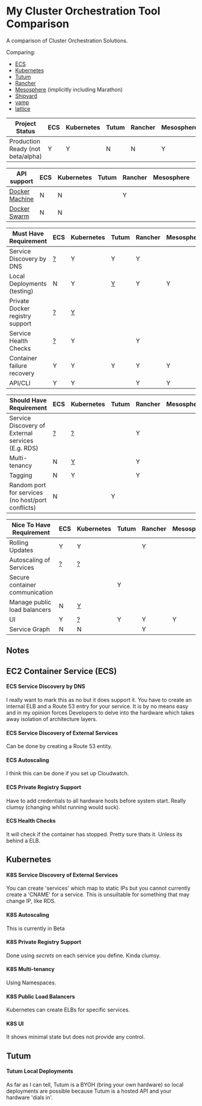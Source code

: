# My Cluster Orchestration Tool Comparison
A comparison of Cluster Orchestration Solutions.

Comparing:
- [ECS](https://aws.amazon.com/ecs/details/)
- [Kubernetes](http://kubernetes.io)
- [Tutum](https://www.tutum.co)
- [Rancher](http://rancher.com)
- [Mesosphere](https://mesosphere.com) (implicitly including Marathon)
- [Shipyard](http://shipyard-project.com)
- [vamp](http://vamp.io)
- [lattice](http://lattice.cf)

| Project Status | ECS | Kubernetes | Tutum | Rancher | Mesosphere | Shipyard | vamp | lattice |
| --------------- | --- | --- | --- | --- | --- | --- | --- | --- |
| Production Ready (not beta/alpha) | Y | Y | N | N | Y | ? | N |

| API support | ECS | Kubernetes | Tutum | Rancher | Mesosphere | Shipyard | vamp | lattice |
| --------------- | --- | --- | --- | --- | --- | --- | --- | --- |
| [Docker Machine](https://docs.docker.com/machine/) | N | N | | Y | |   | |
| [Docker Swarm](https://docs.docker.com/swarm/)     | N | N | |   | | Y | |

|  Must Have Requirement | ECS | Kubernetes | Tutum | Rancher | Mesosphere | Shipyard | vamp | lattice |
| --------------- | --- | --- | --- | --- | --- | --- | --- | --- |
| Service Discovery by DNS        | [?](#ecs-service-discovery-by-dns) | Y                                  | Y                             | Y |   | | |
| Local Deployments (testing)     | N                                  | Y                                  | [Y](#tutum-local-deployments) | Y | Y | | |
| Private Docker registry support | [?](#ecs-private-registry-support) | [Y](#k8s-private-registry-support) |                               |   |   | | |
| Service Health Checks           | [?](#ecs-health-checks)            | Y                                  |                               | Y |   | | |
| Container failure recovery      | Y                                  | Y                                  | Y                             | Y | Y | | |
| API/CLI                         | Y                                  | Y                                  |                               | Y | Y | | |

| Should Have Requirement | ECS | Kubernetes | Tutum | Rancher | Mesosphere | Shipyard | vamp | lattice |
| --------------- | --- | --- | --- | --- | --- | --- | --- | --- |
| Service Discovery of External services (E.g. RDS) | [?](#ecs-service-discovery-of-external-services) | [?](#k8s-service-discovery-of-external-services) |   | Y | | | |
| Multi-tenancy                                     | N                                                | [Y](#k8s-multi-tenancy)                          |   | Y | | | |
| Tagging                                           | N                                                | Y                                                |   | Y | | | |
| Random port for services (no host/port conflicts) | N                                                |                                                  | Y |   | | | |

| Nice To Have Requirement | ECS | Kubernetes | Tutum | Rancher | Mesosphere | Shipyard | vamp | lattice |
| --------------- | --- | --- | --- | --- | --- | --- | --- | --- |
| Rolling Updates                | Y                     | Y                               |   | Y |   | | |
| Autoscaling of Services        | [?](#ecs-autoscaling) | [?](#k8s-autoscaling)           |   |   |   | | |
| Secure container communication |                       |                                 | Y |   |   | | |
| Manage public load balancers   | N                     | [Y](#k8s-public-load-balancers) |   |   |   | | |
| UI                             | Y                     | [?](#k8s-ui)                    | Y | Y | Y | | |
| Service Graph                  | N                     | N                               |   | Y |   | | |

## Notes
## EC2 Container Service (ECS)
#### ECS Service Discovery by DNS
I really want to mark this as no but it does support it. You have to create an internal ELB and a Route 53 entry for your service.
It is by no means easy and in my opinion forces Developers to delve into the hardware which takes away isolation of architecture layers.
#### ECS Service Discovery of External Services
Can be done by creating a Route 53 entity.
#### ECS Autoscaling
I think this can be done if you set up Cloudwatch.
#### ECS Private Registry Support
Have to add credentials to all hardware hosts before system start. Really clumsy (changing whilst running would suck).
#### ECS Health Checks
It will check if the container has stopped. Pretty sure thats it. Unless its behind a ELB.

## Kubernetes
#### K8S Service Discovery of External Services
You can create 'services' which map to static IPs but you cannot currently create a 'CNAME' for a service. This is unsuiltable for something that may change IP, like RDS.
#### K8S Autoscaling
This is currently in Beta
#### K8S Private Registry Support
Done using *secrets* on each service you define. Kinda clumsy.
#### K8S Multi-tenancy
Using Namespaces.
#### K8S Public Load Balancers
Kubernetes can create ELBs for specific services.
#### K8S UI
It shows minimal state but does not provide any control.

## Tutum
#### Tutum Local Deployments
As far as I can tell, Tutum is a BYOH (bring your own hardware) so local deployments are possible because Tutum is a hosted API and your hardware 'dials in'.
